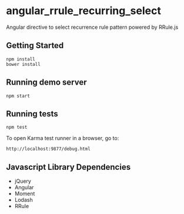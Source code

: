 angular_rrule_recurring_select
==============================

Angular directive to select recurrence rule pattern powered by RRule.js

## Getting Started 

```
npm install
bower install
```

## Running demo server

```
npm start
```

## Running tests

```
npm test
```

To open Karma test runner in a browser, go to:

```
http://localhost:9877/debug.html
```

## Javascript Library Dependencies

- jQuery
- Angular
- Moment
- Lodash
- RRule
